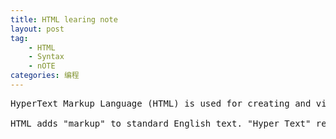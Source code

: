 ```yaml
---
title: HTML learing note
layout: post
tag:
    - HTML
    - Syntax
    - nOTE
categories: 编程
---
```

<pre>HyperText Markup Language (HTML) is used for creating and visually representing a webpage.

HTML adds "markup" to standard English text. "Hyper Text" refers to links that connect Web pages to one another, making the World Wide Web what it is today. By creating and uploading Web pages to the Internet, you become an active participant in the World Wide Web once your site is online. HTML supports visual images and other media as well. With the help of HTML everyone can make static as well as dynamic web sites. HTML is the language that describes the structure and the semantic content of a web document. Content within a web page is tagged with HTML elements such as <img>, <title>, <p>, <div>, <picture>, and so forth.  These elements form the building blocks of a website.
</pre>
